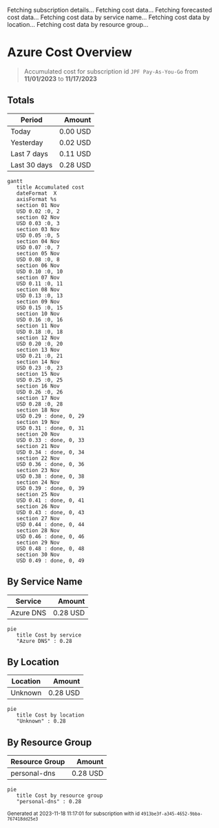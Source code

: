 Fetching subscription details...
Fetching cost data...
Fetching forecasted cost data...
Fetching cost data by service name...
Fetching cost data by location...
Fetching cost data by resource group...
# Azure Cost Overview

> Accumulated cost for subscription id `JPF Pay-As-You-Go` from **11/01/2023** to **11/17/2023**

## Totals

|Period|Amount|
|---|---:|
|Today|0.00 USD|
|Yesterday|0.02 USD|
|Last 7 days|0.11 USD|
|Last 30 days|0.28 USD|

```mermaid
gantt
   title Accumulated cost
   dateFormat  X
   axisFormat %s
   section 01 Nov
   USD 0.02 :0, 2
   section 02 Nov
   USD 0.03 :0, 3
   section 03 Nov
   USD 0.05 :0, 5
   section 04 Nov
   USD 0.07 :0, 7
   section 05 Nov
   USD 0.08 :0, 8
   section 06 Nov
   USD 0.10 :0, 10
   section 07 Nov
   USD 0.11 :0, 11
   section 08 Nov
   USD 0.13 :0, 13
   section 09 Nov
   USD 0.15 :0, 15
   section 10 Nov
   USD 0.16 :0, 16
   section 11 Nov
   USD 0.18 :0, 18
   section 12 Nov
   USD 0.20 :0, 20
   section 13 Nov
   USD 0.21 :0, 21
   section 14 Nov
   USD 0.23 :0, 23
   section 15 Nov
   USD 0.25 :0, 25
   section 16 Nov
   USD 0.26 :0, 26
   section 17 Nov
   USD 0.28 :0, 28
   section 18 Nov
   USD 0.29 : done, 0, 29
   section 19 Nov
   USD 0.31 : done, 0, 31
   section 20 Nov
   USD 0.33 : done, 0, 33
   section 21 Nov
   USD 0.34 : done, 0, 34
   section 22 Nov
   USD 0.36 : done, 0, 36
   section 23 Nov
   USD 0.38 : done, 0, 38
   section 24 Nov
   USD 0.39 : done, 0, 39
   section 25 Nov
   USD 0.41 : done, 0, 41
   section 26 Nov
   USD 0.43 : done, 0, 43
   section 27 Nov
   USD 0.44 : done, 0, 44
   section 28 Nov
   USD 0.46 : done, 0, 46
   section 29 Nov
   USD 0.48 : done, 0, 48
   section 30 Nov
   USD 0.49 : done, 0, 49
```

## By Service Name

|Service|Amount|
|---|---:|
|Azure DNS|0.28 USD|

```mermaid
pie
   title Cost by service
   "Azure DNS" : 0.28
```

## By Location

|Location|Amount|
|---|---:|
|Unknown|0.28 USD|

```mermaid
pie
   title Cost by location
   "Unknown" : 0.28
```

## By Resource Group

|Resource Group|Amount|
|---|---:|
|personal-dns|0.28 USD|

```mermaid
pie
   title Cost by resource group
   "personal-dns" : 0.28
```

<sup>Generated at 2023-11-18 11:17:01 for subscription with id `4913be3f-a345-4652-9bba-767418dd25e3`</sup>
